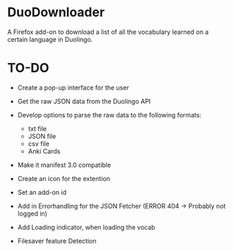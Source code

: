 # DuoDownloader
A Firefox add-on to download a list of all the vocabulary learned on a certain language in Duolingo.

# TO-DO
- Create a pop-up interface for the user
- Get the raw JSON data from the Duolingo API
- Develop options to parse the raw data to the following formats:
  - txt file
  - JSON file
  - csv file
  - Anki Cards 

- Make it manifest 3.0 compatible
- Create an icon for the extention
- Set an add-on id
- Add in Errorhandling for the JSON Fetcher (ERROR 404 -> Probably not logged in)
- Add Loading indicator, when loading the vocab
- Filesaver feature Detection

